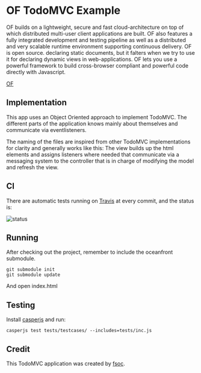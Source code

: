 OF TodoMVC Example
===

OF builds on a lightweight, secure and fast cloud-architecture on top of which distributed multi-user client applications are built. OF also features a fully integrated development and testing pipeline as well as a distributed and very scalable runtime environment supporting continuous delivery. OF is open source. declaring static documents, but it falters when we try to use it for declaring dynamic views in web-applications. OF lets you use a powerful framework to build cross-browser compliant and powerful code directly with Javascript. 

[OF](http://www.oceanframework.net)

## Implementation

This app uses an Object Oriented approach to implement TodoMVC. The different parts of the application knows mainly about themselves and communicate via eventlisteners.

The naming of the files are inspired from other TodoMVC implementations for clarity and generally works like this: The view builds up the html elements and assigns listeners where needed that communicate via a messaging system to the controller that is in charge of modifying the model and refresh the view.

## CI

There are automatic tests running on [Travis](https://travis-ci.org/4lt4i/oceantodomvc) at every commit, and the status is:

![status](https://api.travis-ci.org/4lt4i/oceantodomvc.png)

## Running

After checking out the project, remember to include the oceanfront submodule.
```
git submodule init
git submodule update
```

And open index.html

## Testing
Install [casperjs](http://casperjs.org) and run:

```
casperjs test tests/testcases/ --includes=tests/inc.js
```

## Credit

This TodoMVC application was created by [fsoc](https://github.com/fsoc).



